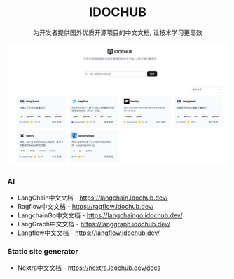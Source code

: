 <div align="center">
    <h1>IDOCHUB</h1>
    <p>为开发者提供国外优质开源项目的中文文档, 让技术学习更高效</p>
    <img src="/public/imgs/site.png" alt="站点截图" />
</div>

### AI
* LangChain中文文档 - https://langchain.idochub.dev/
* Ragflow中文文档 - https://ragflow.idochub.dev/
* LangchainGo中文文档 - https://langchaingo.idochub.dev/
* LangGraph中文文档 - https://langgraph.idochub.dev/
* Langflow中文文档 - https://langflow.idochub.dev/

### Static site generator
* Nextra中文文档 - https://nextra.idochub.dev/docs

